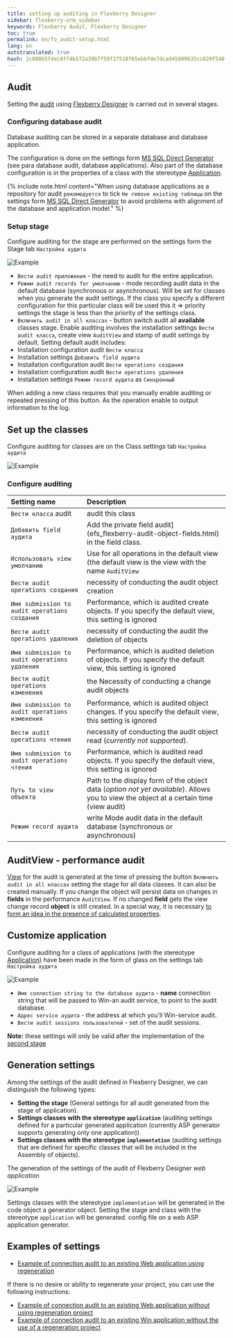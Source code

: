 ```yaml
---
title: setting up auditing in Flexberry Designer
sidebar: flexberry-orm_sidebar
keywords: Flexberry Audit, Flexberry Designer
toc: true
permalink: en/fo_audit-setup.html
lang: en
autotranslated: true
hash: 2c008b5f4ec8ff4b572a39b7f59f27518f65ebbfde7dcad45009635cc029f540
---
```


## Audit

Setting the [audit](fa_audit-web.html) using [Flexberry Designer](fd_flexberry-designer.html) is carried out in several stages.

### Configuring database audit

Database auditing can be stored in a separate database and database application.

The configuration is done on the settings form [MS SQL Direct Generator](fd_configure-ms-sql-generator.html) (see para database audit, database applications). Also part of the database configuration is in the properties of a class with the stereotype [Application](fd_application.html).

{% include note.html content="When using database applications as a repository for audit `рекомедуется` to tick `Не remove existing таблицы` on the settings form [MS SQL Direct Generator](fd_configure-ms-sql-generator.html) to avoid problems with alignment of the database and application model." %}

### Setup stage

Configure auditing for the stage are performed on the settings form the Stage tab `Настройка аудита`

![Example](/images/pages/products/flexberry-orm/audit/audit-settings-stady.png)

* `Вести audit приложения` - the need to audit for the entire application.
* `Режим audit records for умолчанию` - mode recording audit data in the default database (synchronous or asynchronous). Will be set for classes when you generate the audit settings. If the class you specify a different configuration for this particular class will be used this it => priority settings the stage is less than the priority of the settings class.
* `Включить audit in all классах` - button switch audit all **available** classes stage. Enable auditing involves the installation settings `Вести audit класса`, create view `AuditView` and stamp of audit settings by default.
Setting default audit includes:
* Installation configuration audit `Вести класса`
* Installation settings `Добавить field аудита`
* Installation configuration audit `Вести operations создания`
* Installation configuration audit `Вести operations удаления`
* Installation settings `Режим record аудита` as `Синхронный`

When adding a new class requires that you manually enable auditing or repeated pressing of this button.
As the operation enable to output information to the log.

## Set up the classes

Configure auditing for classes are on the Class settings tab `Настройка аудита`

![Example](/images/pages/products/flexberry-orm/audit/audit-settings-class.png)

### Configure auditing

Setting name | Description
:------------------|:--------
`Вести класса` audit | audit this class
`Добавить field аудита` | Add the private field audit](efs_flexberry-audit-object-fields.html) in the field class.
`Использовать view умолчанию` | Use for all operations in the default view (the default view is the view with the name `AuditView`
`Вести audit operations создания` | necessity of conducting the audit object creation
`Имя submission to audit operations создания` | Performance, which is audited create objects. If you specify the default view, this setting is ignored
`Вести audit operations удаления` | necessity of conducting the audit the deletion of objects
`Имя submission to audit operations удаления` | Performance, which is audited deletion of objects. If you specify the default view, this setting is ignored
`Вести audit operations изменения` | the Necessity of conducting a change audit objects
`Имя submission to audit operations изменения` | Performance, which is audited object changes. If you specify the default view, this setting is ignored
`Вести audit operations чтения` | necessity of conducting the audit object read (*currently not supported*).
`Имя submission to audit operations чтения` | Performance, which is audited read objects. If you specify the default view, this setting is ignored
`Путь to view объекта` | Path to the display form of the object data (*option not yet available*). Allows you to view the object at a certain time (view audit)
`Режим record аудита` | write Mode audit data in the default database (synchronous or asynchronous)

## AuditView - performance audit

[View](fd_view-definition.html) for the audit is generated at the time of pressing the button `Включить audit in all классах` setting the stage for all data classes. It can also be created manually.
If you change the object will persist data on changes in **fields** in the performance `AuditView`.
If no changed **field** gets the view change record **object** is still created.
In a special way, it is necessary [to form an idea in the presence of calculated properties](efs_not-stored-properties-and-audit.html).

## Customize application

Configure auditing for a class of applications (with the stereotype [Application](fd_application.html)) have been made in the form of glass on the settings tab `Настройка аудита`

![Example](/images/pages/products/flexberry-orm/audit/audit-app-settings.png)

* `Имя connection string to the database аудита` - **name** connection string that will be passed to Win-an audit service, to point to the audit database.
* `Адрес service аудита` - the address at which you'll Win-service audit.
* `Вести audit sessions пользователей` - set of the audit sessions.

**Note:** these settings will only be valid after the implementation of the [second stage](devprocess_audit-stages.html)

## Generation settings

Among the settings of the audit defined in Flexberry Designer, we can distinguish the following types:

* **Setting the stage** (General settings for all audit generated from the stage of application).
* **Settings classes with the stereotype `application`** (auditing settings defined for a particular generated application (currently ASP generator supports generating only one application)).
* **Settings classes with the stereotype `implementation`** (auditing settings that are defined for specific classes that will be included in the Assembly of objects).

The generation of the settings of the audit of Flexberry Designer *web application*

![Example](/images/pages/products/flexberry-orm/audit/audit-setting-generate.png)

Settings classes with the stereotype `implementation` will be generated in the code object a generator object.
Setting the stage and class with the stereotype `application` will be generated. config file on a web ASP application generator.

## Examples of settings

* [Example of connection audit to an existing Web application using regeneration](fa_audit-web-example.html)

If there is no desire or ability to regenerate your project, you can use the following instructions:

* [Example of connection audit to an existing Web application without using regeneration project](fa_audit-web-example-manual.html)
* [Example of connection audit to an existing Win application without the use of a regeneration project](efs_audit-win-example-manual.html)



